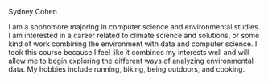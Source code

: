 Sydney Cohen

I am a sophomore majoring in computer science and environmental studies. I am interested in a career related to climate science and solutions, or some kind of work combining the environment with 
data and computer science. I took this course because I feel like it combines my interests well and will allow me to begin exploring the different ways of analyzing environmental data. My hobbies 
include running, biking, being outdoors, and cooking.
